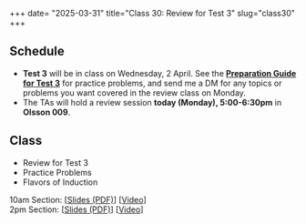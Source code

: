 +++
date= "2025-03-31"
title="Class 30: Review for Test 3"
slug="class30"
+++

## Schedule

- **Test 3** will be in class on Wednesday, 2 April. See the 
[**Preparation Guide for Test 3**](/docs/preptest3.pdf) for practice problems, and send me a DM for any topics or problems you want covered in the review class on Monday.
- The TAs will hold a review session **today (Monday), 5:00-6:30pm** in **Olsson 009**.

## Class

- Review for Test 3
- Practice Problems
- Flavors of Induction

10am Section: [[Slides (PDF)](https://www.dropbox.com/scl/fi/9ysfnm0dohknnide6wzhu/cs2120-class30-dave.pdf?rlkey=83omsv0ztc8efcu5jjwpl41kj&dl=0)] [[Video](https://uva.hosted.panopto.com/Panopto/Pages/Viewer.aspx?id=5ff5c5b0-bdc3-4610-b492-b2b100e68920)]  
2pm Section: [[Slides (PDF)](https://virginia.box.com/s/ujhi2h087avl3cenku5bk1a5wkv91iw1)] [[Video](https://uva.hosted.panopto.com/Panopto/Pages/Viewer.aspx?id=7353c817-3a6f-4847-ae40-b2b101288d76)]